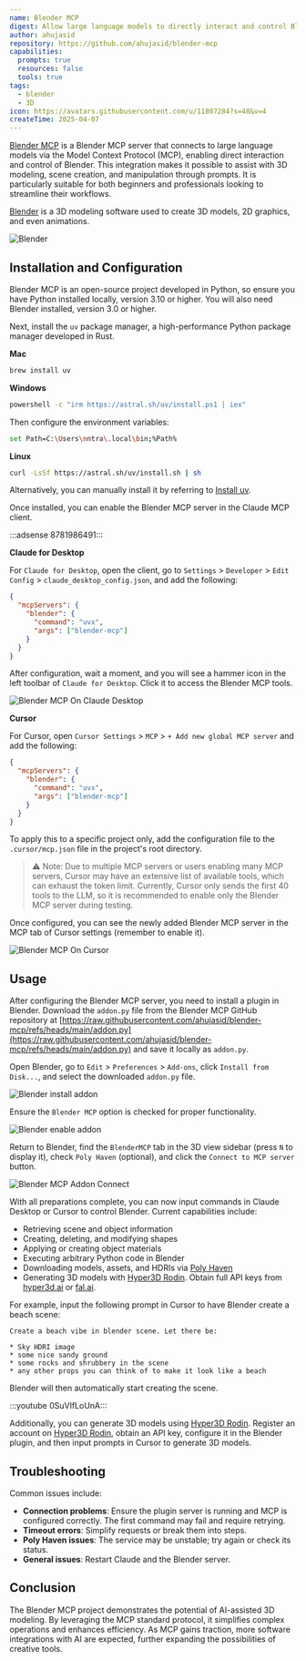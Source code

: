 ```yaml
---
name: Blender MCP
digest: Allow large language models to directly interact and control Blender
author: ahujasid
repository: https://github.com/ahujasid/blender-mcp
capabilities:
  prompts: true
  resources: false
  tools: true
tags:
  - blender
  - 3D
icon: https://avatars.githubusercontent.com/u/11807284?s=48&v=4
createTime: 2025-04-07
---
```


[Blender MCP](https://github.com/ahujasid/blender-mcp) is a Blender MCP server that connects to large language models via the Model Context Protocol (MCP), enabling direct interaction and control of Blender. This integration makes it possible to assist with 3D modeling, scene creation, and manipulation through prompts. It is particularly suitable for both beginners and professionals looking to streamline their workflows.

[Blender](https://www.blender.org/) is a 3D modeling software used to create 3D models, 2D graphics, and even animations.

![Blender](/images/blender.png)

## Installation and Configuration

Blender MCP is an open-source project developed in Python, so ensure you have Python installed locally, version 3.10 or higher. You will also need Blender installed, version 3.0 or higher.

Next, install the `uv` package manager, a high-performance Python package manager developed in Rust.

**Mac**

```bash
brew install uv
```

**Windows**

```bash
powershell -c "irm https://astral.sh/uv/install.ps1 | iex"
```

Then configure the environment variables:

```bash
set Path=C:\Users\nntra\.local\bin;%Path%
```

**Linux**

```bash
curl -LsSf https://astral.sh/uv/install.sh | sh
```

Alternatively, you can manually install it by referring to [Install uv](https://docs.astral.sh/uv/getting-started/installation/).

Once installed, you can enable the Blender MCP server in the Claude MCP client.

:::adsense 8781986491:::

**Claude for Desktop**

For `Claude for Desktop`, open the client, go to `Settings` > `Developer` > `Edit Config` > `claude_desktop_config.json`, and add the following:

```json
{
  "mcpServers": {
    "blender": {
      "command": "uvx",
      "args": ["blender-mcp"]
    }
  }
}
```

After configuration, wait a moment, and you will see a hammer icon in the left toolbar of `Claude for Desktop`. Click it to access the Blender MCP tools.

![Blender MCP On Claude Desktop](/images/blender-mcp-on-claude-desktop.png)

**Cursor**

For Cursor, open `Cursor Settings` > `MCP` > `+ Add new global MCP server` and add the following:

```json
{
  "mcpServers": {
    "blender": {
      "command": "uvx",
      "args": ["blender-mcp"]
    }
  }
}
```

To apply this to a specific project only, add the configuration file to the `.cursor/mcp.json` file in the project's root directory.

> ⚠️ Note: Due to multiple MCP servers or users enabling many MCP servers, Cursor may have an extensive list of available tools, which can exhaust the token limit. Currently, Cursor only sends the first 40 tools to the LLM, so it is recommended to enable only the Blender MCP server during testing.

Once configured, you can see the newly added Blender MCP server in the MCP tab of Cursor settings (remember to enable it).

![Blender MCP On Cursor](/images/blender-mcp-on-cursor.png)

## Usage

After configuring the Blender MCP server, you need to install a plugin in Blender. Download the `addon.py` file from the Blender MCP GitHub repository at [https://raw.githubusercontent.com/ahujasid/blender-mcp/refs/heads/main/addon.py](https://raw.githubusercontent.com/ahujasid/blender-mcp/refs/heads/main/addon.py) and save it locally as `addon.py`.

Open Blender, go to `Edit` > `Preferences` > `Add-ons`, click `Install from Disk...`, and select the downloaded `addon.py` file.

![Blender install addon](/images/blender-install-addon.png)

Ensure the `Blender MCP` option is checked for proper functionality.

![Blender enable addon](/images/blender-enable-addon.png)

Return to Blender, find the `BlenderMCP` tab in the 3D view sidebar (press `N` to display it), check `Poly Haven` (optional), and click the `Connect to MCP server` button.

![Blender MCP Addon Connect](/images/blender-mcp-addon-connect.png)

With all preparations complete, you can now input commands in Claude Desktop or Cursor to control Blender. Current capabilities include:

- Retrieving scene and object information
- Creating, deleting, and modifying shapes
- Applying or creating object materials
- Executing arbitrary Python code in Blender
- Downloading models, assets, and HDRIs via [Poly Haven](https://polyhaven.com/)
- Generating 3D models with [Hyper3D Rodin](https://hyper3d.ai/). Obtain full API keys from [hyper3d.ai](https://hyper3d.ai/) or [fal.ai](https://fal.ai/).

For example, input the following prompt in Cursor to have Blender create a beach scene:

```
Create a beach vibe in blender scene. Let there be:

* Sky HDRI image
* some nice sandy ground
* some rocks and shrubbery in the scene
* any other props you can think of to make it look like a beach
```

Blender will then automatically start creating the scene.

:::youtube 0SuVIfLoUnA:::

Additionally, you can generate 3D models using [Hyper3D Rodin](https://hyper3d.ai/). Register an account on [Hyper3D Rodin](https://hyper3d.ai/), obtain an API key, configure it in the Blender plugin, and then input prompts in Cursor to generate 3D models.

## Troubleshooting

Common issues include:

- **Connection problems**: Ensure the plugin server is running and MCP is configured correctly. The first command may fail and require retrying.
- **Timeout errors**: Simplify requests or break them into steps.
- **Poly Haven issues**: The service may be unstable; try again or check its status.
- **General issues**: Restart Claude and the Blender server.

## Conclusion

The Blender MCP project demonstrates the potential of AI-assisted 3D modeling. By leveraging the MCP standard protocol, it simplifies complex operations and enhances efficiency. As MCP gains traction, more software integrations with AI are expected, further expanding the possibilities of creative tools.
